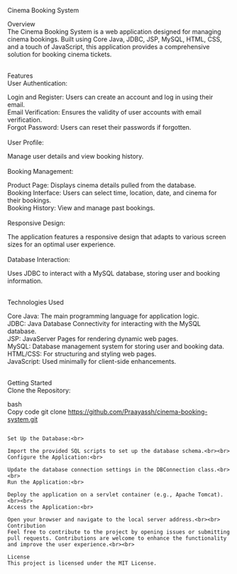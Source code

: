 Cinema Booking System<br>

Overview<br>
The Cinema Booking System is a web application designed for managing cinema bookings. Built using Core Java, JDBC, JSP, MySQL, HTML, CSS, and a touch of JavaScript, this application provides a comprehensive solution for booking cinema tickets.<br><br>

Features<br>
User Authentication:<br>

Login and Register: Users can create an account and log in using their email.<br>
Email Verification: Ensures the validity of user accounts with email verification.<br>
Forgot Password: Users can reset their passwords if forgotten.<br><br>
User Profile:<br>

Manage user details and view booking history.<br><br>
Booking Management:<br>

Product Page: Displays cinema details pulled from the database.<br>
Booking Interface: Users can select time, location, date, and cinema for their bookings.<br>
Booking History: View and manage past bookings.<br><br>
Responsive Design:<br>

The application features a responsive design that adapts to various screen sizes for an optimal user experience.<br><br>
Database Interaction:<br>

Uses JDBC to interact with a MySQL database, storing user and booking information.<br><br>

Technologies Used<br>

Core Java: The main programming language for application logic.<br>
JDBC: Java Database Connectivity for interacting with the MySQL database.<br>
JSP: JavaServer Pages for rendering dynamic web pages.<br>
MySQL: Database management system for storing user and booking data.<br>
HTML/CSS: For structuring and styling web pages.<br>
JavaScript: Used minimally for client-side enhancements.<br><br>


Getting Started<br>
Clone the Repository:<br>

bash<br>
Copy code
git clone https://github.com/Praayassh/cinema-booking-system.git<br>
```<br><br>

Set Up the Database:<br>

Import the provided SQL scripts to set up the database schema.<br><br>
Configure the Application:<br>

Update the database connection settings in the DBConnection class.<br><br>
Run the Application:<br>

Deploy the application on a servlet container (e.g., Apache Tomcat).<br><br>
Access the Application:<br>

Open your browser and navigate to the local server address.<br><br>
Contribution
Feel free to contribute to the project by opening issues or submitting pull requests. Contributions are welcome to enhance the functionality and improve the user experience.<br><br>

License
This project is licensed under the MIT License.
